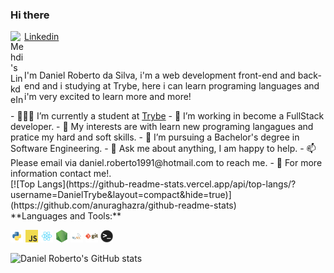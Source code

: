 ### Hi there 

<a href="https://www.linkedin.com/in/danielrobertosilva/">
  <img align="left" alt="Mehdi's LinkdeIn" width="22px" src="https://cdn.jsdelivr.net/npm/simple-icons@v3/icons/linkedin.svg" />
  <p>Linkedin</p>
</a><br>

<p>I'm Daniel Roberto da Silva, i'm a web development front-end and back-end and i studying at Trybe, here i can learn programing languages and i'm very excited to learn more and more!</p>
<div>
- 👨🏽‍💻 I’m currently a student at <a href="https://www.linkedin.com/school/betrybe">Trybe</a>
- 🌱 I’m working in become a FullStack developer.
- 🤔 My interests are with learn new programing langagues and pratice my hard and soft skills.
- 💼 I’m pursuing a Bachelor's degree in Software Engineering.
- 💬 Ask me about anything, I am happy to help.
- 📫 Please email via daniel.roberto1991@hotmail.com to reach me.
- 📝 For more information contact me!.
</div>
[![Top Langs](https://github-readme-stats.vercel.app/api/top-langs/?username=DanielTrybe&layout=compact&hide=true)](https://github.com/anuraghazra/github-readme-stats)<br>
**Languages and Tools:**  

<code><img height="20" src="https://raw.githubusercontent.com/github/explore/80688e429a7d4ef2fca1e82350fe8e3517d3494d/topics/python/python.png"></code>
<code><img height="20" src="https://raw.githubusercontent.com/github/explore/80688e429a7d4ef2fca1e82350fe8e3517d3494d/topics/javascript/javascript.png"></code>
<code><img height="20" src="https://raw.githubusercontent.com/github/explore/80688e429a7d4ef2fca1e82350fe8e3517d3494d/topics/react/react.png"></code>
<code><img height="20" src="https://raw.githubusercontent.com/github/explore/80688e429a7d4ef2fca1e82350fe8e3517d3494d/topics/nodejs/nodejs.png"></code>
<code><img height="20" src="https://raw.githubusercontent.com/github/explore/80688e429a7d4ef2fca1e82350fe8e3517d3494d/topics/mysql/mysql.png"></code>
<code><img height="20" src="https://raw.githubusercontent.com/github/explore/80688e429a7d4ef2fca1e82350fe8e3517d3494d/topics/git/git.png"></code>
<code><img height="20" src="https://raw.githubusercontent.com/github/explore/80688e429a7d4ef2fca1e82350fe8e3517d3494d/topics/terminal/terminal.png"></code>


![Daniel Roberto's GitHub stats](https://github-readme-stats.vercel.app/api?username=DanielTrybe&show_icons=true&theme=radical)



